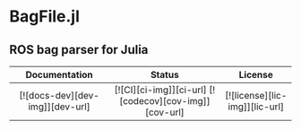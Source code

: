 # BagFile.jl
## ROS bag parser for Julia
| **Documentation** |**Status** |**License** |
|:-----------------:|:---------------:|:-----------:|
| [![docs-dev][dev-img]][dev-url] | [![CI][ci-img]][ci-url] [![codecov][cov-img]][cov-url] | [![license][lic-img]][lic-url] |
